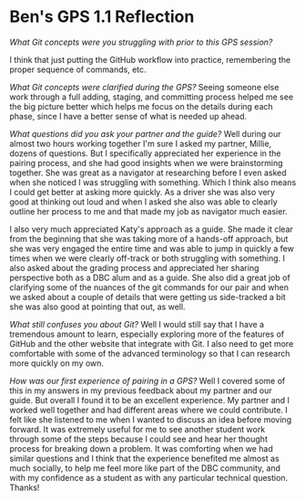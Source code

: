 # Ben's GPS 1.1 Reflection

*What Git concepts were you struggling with prior to this GPS session?*

I think that just putting the GitHub workflow into practice, remembering the proper sequence of commands, etc.

*What Git concepts were clarified during the GPS?*
Seeing someone else work through a full adding, staging, and committing process helped me see the big picture better which helps me focus on the details during each phase, since I have a better sense of what is needed up ahead.

*What questions did you ask your partner and the guide?*
Well during our almost two hours working together I'm sure I asked my partner, Millie, dozens of questions. But I specifically appreciated her experience in the pairing process, and she had good insights when we were brainstorming together. She was great as a navigator at researching before I even asked when she noticed I was struggling with something. Which I think also means I could get better at asking more quickly. As a driver she was also very good at thinking out loud and when I asked she also was able to clearly outline her process to me and that made my job as navigator much easier.

I also very much appreciated Katy's approach as a guide. She made it clear from the beginning that she was taking more of a hands-off approach, but she was very engaged the entire time and was able to jump in quickly a few times when we were clearly off-track or both struggling with something. I also asked about the grading process and appreciated her sharing perspective both as a DBC alum and as a guide. She also did a great job of clarifying some of the nuances of the git commands for our pair and when we asked about a couple of details that were getting us side-tracked a bit she was also good at pointing that out, as well.

*What still confuses you about Git?*
Well I would still say that I have a tremendous amount to learn, especially exploring more of the features of GitHub and the other website that integrate with Git. I also need to get more comfortable with some of the advanced terminology so that I can research more quickly on my own.

*How was our first experience of pairing in a GPS?*
Well I covered some of this in my answers in my previous feedback about my partner and our guide. But overall I found it to be an excellent experience. My partner and I worked well together and had different areas where we could contribute. I felt like she listened to me when I wanted to discuss an idea before moving forward. It was extremely useful for me to see another student work through some of the steps because I could see and hear her thought process for breaking down a problem. It was comforting when we had similar questions and I think that the experience benefited me almost as much socially, to help me feel more like part of the DBC community, and with my confidence as a student as with any particular technical question. Thanks!